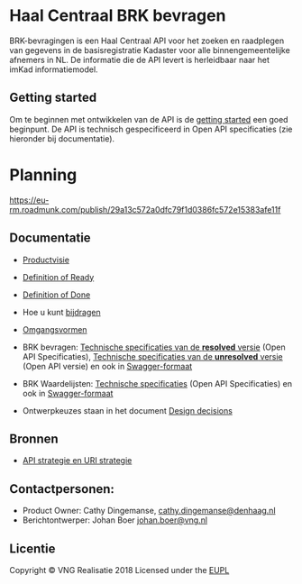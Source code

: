 # Haal Centraal BRK bevragen
BRK-bevragingen is een Haal Centraal API voor het zoeken en raadplegen van gegevens in de basisregistratie Kadaster voor alle binnengemeentelijke afnemers in NL. De informatie die de API levert is herleidbaar naar het imKad informatiemodel.

## Getting started
Om te beginnen met ontwikkelen van de API is de [getting started](https://github.com/VNG-Realisatie/Haal-Centraal-BRK-bevragen/blob/master/docs/getting-started-brkbevragen.md) een goed beginpunt. De API is technisch gespecificeerd in Open API specificaties (zie hieronder bij documentatie).

# Planning
https://eu-rm.roadmunk.com/publish/29a13c572a0dfc79f1d0386fc572e15383afe11f

## Documentatie
* [Productvisie](https://github.com/VNG-Realisatie/BRK-bevragingen/blob/master/docs/productvision.md)
* [Definition of Ready](https://github.com/VNG-Realisatie/BRK-bevragingen/blob/master/docs/definition_of_ready.md)
* [Definition of Done](https://github.com/VNG-Realisatie/BRK-bevragingen/blob/master/docs/definition_of_done.md)
* Hoe u kunt [bijdragen](https://github.com/VNG-Realisatie/Tutorial/blob/master/CONTRIBUTING.md)
* [Omgangsvormen](https://github.com/VNG-Realisatie/Tutorial/blob/master/CODE_OF_CONDUCT.md)

* BRK bevragen: [Technische specificaties van de **resolved** versie](https://github.com/VNG-Realisatie/Haal-Centraal-BRK-bevragen/tree/master/specificatie/BRK-Bevragen/genereervariant) (Open API Specificaties), [Technische specificaties van de **unresolved** versie](https://github.com/VNG-Realisatie/Haal-Centraal-BRK-bevragen/tree/master/specificatie/BRK-Bevragen) (Open API versie) en ook in [Swagger-formaat](https://petstore.swagger.io/?url=https://raw.githubusercontent.com/VNG-Realisatie/BRK-Bevragingen/master/specificatie/BRK-Bevragen/openapi.yaml)

* BRK Waardelijsten: [Technische specificaties](https://github.com/VNG-Realisatie/Haal-Centraal-BRK-bevragen/tree/master/specificatie/Waardelijsten) (Open API Specificaties) en ook in [Swagger-formaat](https://petstore.swagger.io/?url=https://raw.githubusercontent.com/VNG-Realisatie/BRK-Bevragingen/master/specificatie/Waardelijsten/openapi.yaml)

* Ontwerpkeuzes staan in het document [Design decisions](https://github.com/VNG-Realisatie/BRK-bevragingen/blob/master/docs/design_decisions.md)

## Bronnen
* [API strategie en URI strategie](https://aandeslagmetdeomgevingswet.nl/digitaal-stelsel/documenten/documenten/api-uri-strategie/)

## Contactpersonen:
* Product Owner: Cathy Dingemanse, cathy.dingemanse@denhaag.nl
* Berichtontwerper: Johan Boer johan.boer@vng.nl

## Licentie
Copyright &copy; VNG Realisatie 2018
Licensed under the [EUPL](https://github.com/VNG-Realisatie/Haal-Centraal-BRK-bevragen/blob/master/LICENCE.md)
